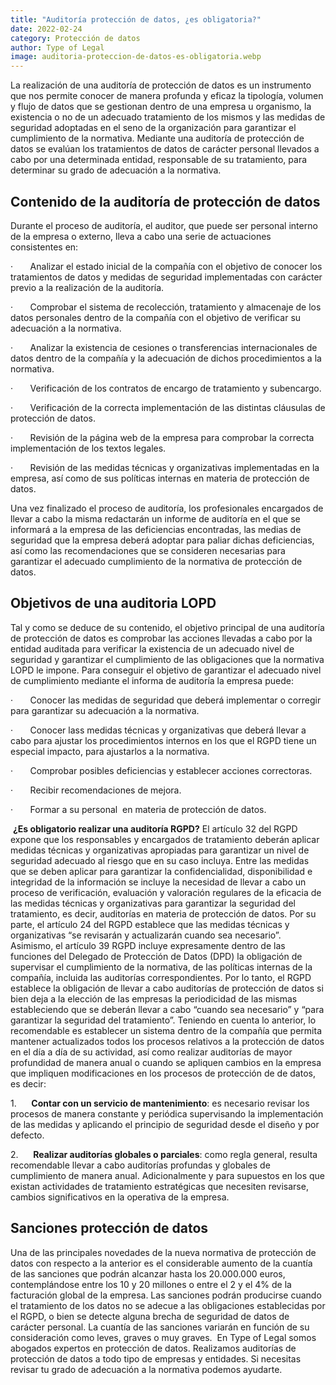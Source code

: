 ```yaml
---
title: "Auditoría protección de datos, ¿es obligatoria?"
date: 2022-02-24
category: Protección de datos
author: Type of Legal
image: auditoria-proteccion-de-datos-es-obligatoria.webp
---
```


La realización de una auditoría de protección de datos es un instrumento que nos permite conocer de manera profunda y eficaz la tipología, volumen y flujo de datos que se gestionan dentro de una empresa u organismo, la existencia o no de un adecuado tratamiento de los mismos y las medidas de seguridad adoptadas en el seno de la organización para garantizar el cumplimiento de la normativa. Mediante una auditoría de protección de datos se evalúan los tratamientos de datos de carácter personal llevados a cabo por una determinada entidad, responsable de su tratamiento, para determinar su grado de adecuación a la normativa.

**Contenido de la auditoría de protección de datos**
----------------------------------------------------

Durante el proceso de auditoría, el auditor, que puede ser personal interno de la empresa o externo, lleva a cabo una serie de actuaciones consistentes en:

·       Analizar el estado inicial de la compañía con el objetivo de conocer los tratamientos de datos y medidas de seguridad implementadas con carácter previo a la realización de la auditoría.

·       Comprobar el sistema de recolección, tratamiento y almacenaje de los datos personales dentro de la compañía con el objetivo de verificar su adecuación a la normativa.

·       Analizar la existencia de cesiones o transferencias internacionales de datos dentro de la compañía y la adecuación de dichos procedimientos a la normativa.

·       Verificación de los contratos de encargo de tratamiento y subencargo.

·       Verificación de la correcta implementación de las distintas cláusulas de protección de datos.

·       Revisión de la página web de la empresa para comprobar la correcta implementación de los textos legales.

·       Revisión de las medidas técnicas y organizativas implementadas en la empresa, así como de sus políticas internas en materia de protección de datos. 

Una vez finalizado el proceso de auditoría, los profesionales encargados de llevar a cabo la misma redactarán un informe de auditoría en el que se informará a la empresa de las deficiencias encontradas, las medias de seguridad que la empresa deberá adoptar para paliar dichas deficiencias, así como las recomendaciones que se consideren necesarias para garantizar el adecuado cumplimiento de la normativa de protección de datos.

**Objetivos de una auditoria LOPD**
-----------------------------------

Tal y como se deduce de su contenido, el objetivo principal de una auditoría de protección de datos es comprobar las acciones llevadas a cabo por la entidad auditada para verificar la existencia de un adecuado nivel de seguridad y garantizar el cumplimiento de las obligaciones que la normativa LOPD le impone. Para conseguir el objetivo de garantizar el adecuado nivel de cumplimiento mediante el informa de auditoría la empresa puede:

·       Conocer las medidas de seguridad que deberá implementar o corregir para garantizar su adecuación a la normativa.

·       Conocer lass medidas técnicas y organizativas que deberá llevar a cabo para ajustar los procedimientos internos en los que el RGPD tiene un especial impacto, para ajustarlos a la normativa.

·       Comprobar posibles deficiencias y establecer acciones correctoras.

·       Recibir recomendaciones de mejora.

·       Formar a su personal  en materia de protección de datos.

 **¿Es obligatorio realizar una auditoría RGPD?** El artículo 32 del RGPD expone que los responsables y encargados de tratamiento deberán aplicar medidas técnicas y organizativas apropiadas para garantizar un nivel de seguridad adecuado al riesgo que en su caso incluya. Entre las medidas que se deben aplicar para garantizar la confidencialidad, disponibilidad e integridad de la información se incluye la necesidad de llevar a cabo un proceso de verificación, evaluación y valoración regulares de la eficacia de las medidas técnicas y organizativas para garantizar la seguridad del tratamiento, es decir, auditorías en materia de protección de datos. Por su parte, el artículo 24 del RGPD establece que las medidas técnicas y organizativas “se revisarán y actualizarán cuando sea necesario”.   Asimismo, el artículo 39 RGPD incluye expresamente dentro de las funciones del Delegado de Protección de Datos (DPD) la obligación de supervisar el cumplimiento de la normativa, de las políticas internas de la compañía, incluida las auditorías correspondientes. Por lo tanto, el RGPD establece la obligación de llevar a cabo auditorías de protección de datos si bien deja a la elección de las empresas la periodicidad de las mismas estableciendo que se deberán llevar a cabo “cuando sea necesario” y “para garantizar la seguridad del tratamiento”. Teniendo en cuenta lo anterior, lo recomendable es establecer un sistema dentro de la compañía que permita mantener actualizados todos los procesos relativos a la protección de datos en el día a día de su actividad, así como realizar auditorías de mayor profundidad de manera anual o cuando se apliquen cambios en la empresa que impliquen modificaciones en los procesos de protección de de datos, es decir:

1.      **Contar con un servicio de mantenimiento**: es necesario revisar los procesos de manera constante y periódica supervisando la implementación de las medidas y aplicando el principio de seguridad desde el diseño y por defecto.

2.      **Realizar auditorías globales o parciales**: como regla general, resulta recomendable llevar a cabo auditorías profundas y globales de cumplimiento de manera anual. Adicionalmente y para supuestos en los que existan actividades de tratamiento estratégicas que necesiten revisarse, cambios significativos en la operativa de la empresa.

**Sanciones protección de datos**
---------------------------------

Una de las principales novedades de la nueva normativa de protección de datos con respecto a la anterior es el considerable aumento de la cuantía de las sanciones que podrán alcanzar hasta los 20.000.000 euros, contemplándose entre los 10 y 20 millones o entre el 2 y el 4% de la facturación global de la empresa. Las sanciones podrán producirse cuando el tratamiento de los datos no se adecue a las obligaciones establecidas por el RGPD, o bien se detecte alguna brecha de seguridad de datos de carácter personal. La cuantía de las sanciones variarán en función de su consideración como leves, graves o muy graves.  En Type of Legal somos abogados expertos en protección de datos. Realizamos auditorías de protección de datos a todo tipo de empresas y entidades. Si necesitas revisar tu grado de adecuación a la normativa podemos ayudarte.
